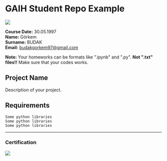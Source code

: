 # GAIH Student Repo Example
![](img/logo.png)

**Course Date:** 30.05.1997  
**Name:** Görkem    
**Surname:** BUDAK  
**Email:** budakgorkem97@gmail.com  

**Note:** Your homeworks can be formats like ".ipynb" and ".py". **Not ".txt" files!!** Make sure that your codes works.  

## Project Name
Description of your project.

## Requirements
```
Some python libraries
Some python libraries
Some python libraries
```
---

### Certification
![](img/certificate_ex.png)

